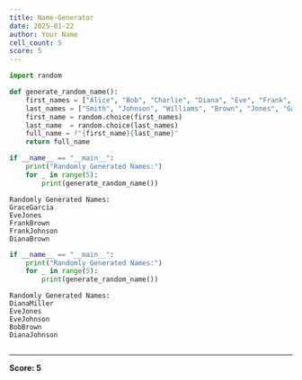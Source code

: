 ```yaml
---
title: Name-Generator
date: 2025-01-22
author: Your Name
cell_count: 5
score: 5
---
```


```python
import random
```


```python
def generate_random_name():
    first_names = ["Alice", "Bob", "Charlie", "Diana", "Eve", "Frank", "Grace", "Hank"]
    last_names = ["Smith", "Johnson", "Williams", "Brown", "Jones", "Garcia", "Miller", "Davis"]
    first_name = random.choice(first_names)
    last_name  = random.choice(last_names)
    full_name = f"{first_name}{last_name}"
    return full_name
```


```python
if __name__ == "__main__":
    print("Randomly Generated Names:")
    for _ in range(5):
        print(generate_random_name())
```

    Randomly Generated Names:
    GraceGarcia
    EveJones
    FrankBrown
    FrankJohnson
    DianaBrown



```python
if __name__ == "__main__":
    print("Randomly Generated Names:")
    for _ in range(5):
        print(generate_random_name())
```

    Randomly Generated Names:
    DianaMiller
    EveJones
    EveJohnson
    BobBrown
    DianaJohnson



```python

```


---
**Score: 5**
